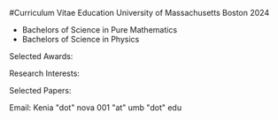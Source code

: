 #Curriculum Vitae
Education
University of Massachusetts Boston 2024
- Bachelors of Science in Pure Mathematics
- Bachelors of Science in Physics 

Selected Awards:

Research Interests:

Selected Papers:


Email: Kenia "dot" nova 001 "at" umb "dot" edu
